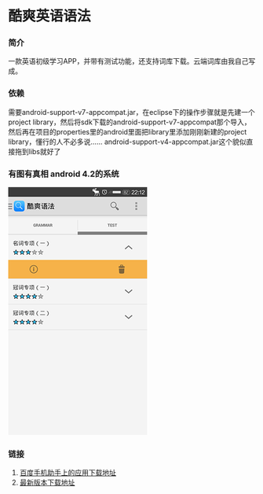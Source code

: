 酷爽英语语法
===========

### 简介
一款英语初级学习APP，并带有测试功能，还支持词库下载。云端词库由我自己写成。

### 依赖
需要android-support-v7-appcompat.jar，在eclipse下的操作步骤就是先建一个project library，然后将sdk下载的android-support-v7-appcompat那个导入，然后再在项目的properties里的android里面把library里添加刚刚新建的project library，懂行的人不必多说……
android-support-v4-appcompat.jar这个貌似直接拖到libs就好了

### 有图有真相 android 4.2的系统
![github](https://github.com/MaybeMercy/coolgrammar/blob/master/screenshot/tab.png "主屏幕")

### 链接
1. [百度手机助手上的应用下载地址](http://shouji.baidu.com/soft/item?docid=7201034&from=landing&f=search_app_%E9%85%B7%E7%88%BD%E8%AF%AD%E6%B3%95%40list_1_title%401%40header_all_input)
2. [最新版本下载地址](http://1.coolgrammar.sinaapp.com/coolgrammar/Coolgrammer.apk)
